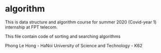 # algorithm
This is data structure and algorithm course for summer 2020 (Covid-year 1) internship at FPT telecom.

This file contain code of sorting and searching algorithms

Phong Le Hong - HaNoi University of Science and Technology - K62
